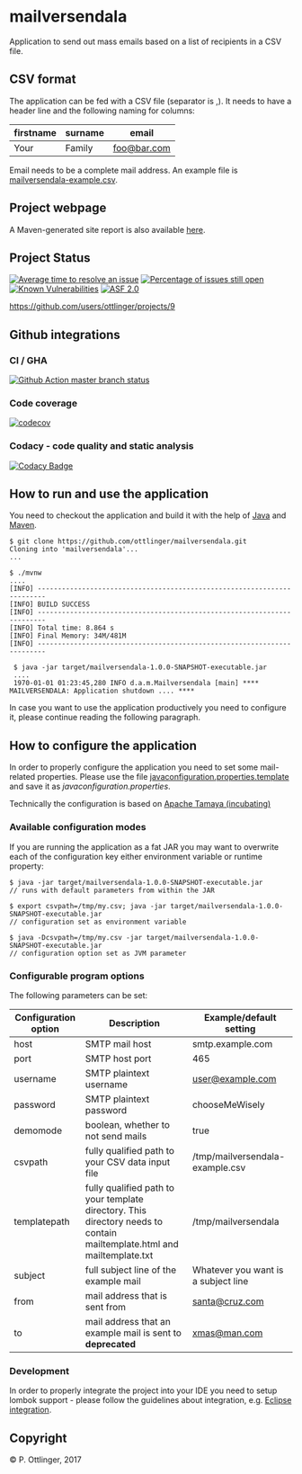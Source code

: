 # mailversendala

Application to send out mass emails based on a list of recipients in a CSV file.

## CSV format

The application can be fed with a CSV file (separator is ,). It needs to have a header line and the following naming for columns:

| firstname  | surname | email |
| --------------------- | ----------- | ----------------------- |
| Your | Family | foo@bar.com |

Email needs to be a complete mail address.
An example file is [mailversendala-example.csv](./src/test/resources/mailversendala-example.csv).

## Project webpage

A Maven-generated site report is also available [here](https://ottlinger.github.io/mailversendala/).

## Project Status

[![Average time to resolve an issue](http://isitmaintained.com/badge/resolution/ottlinger/mailversendala.svg)](http://isitmaintained.com/project/ottlinger/mailversendala "Average time to resolve an issue")
[![Percentage of issues still open](http://isitmaintained.com/badge/open/ottlinger/mailversendala.svg)](http://isitmaintained.com/project/ottlinger/mailversendala "Percentage of issues still open")
[![Known Vulnerabilities](https://snyk.io/test/github/ottlinger/mailversendala/badge.svg)](https://snyk.io/test/github/ottlinger/mailversendala)
[![ASF 2.0](https://img.shields.io/github/license/ottlinger/mailversendala.svg)](https://www.apache.org/licenses/LICENSE-2.0.html)

https://github.com/users/ottlinger/projects/9

## Github integrations
### CI / GHA

[![Github Action master branch status](https://github.com/ottlinger/mailversendala/actions/workflows/maven.yml/badge.svg?branch=master)](https://github.com/ottlinger/mailversendala/actions)

### Code coverage

[![codecov](https://codecov.io/gh/ottlinger/mailversendala/branch/master/graph/badge.svg)](https://codecov.io/gh/ottlinger/mailversendala)

### Codacy - code quality and static analysis

[![Codacy Badge](https://app.codacy.com/project/badge/Grade/f27ed60267144c1a88e12f0539ff9a6a)](https://app.codacy.com/gh/ottlinger/mailversendala/dashboard)
## How to run and use the application

You need to checkout the application and build it with the help of [Java](https://java.sun.com) and [Maven](https://maven.apache.org/).

```
$ git clone https://github.com/ottlinger/mailversendala.git
Cloning into 'mailversendala'...
...

$ ./mvnw
....
[INFO] ------------------------------------------------------------------------
[INFO] BUILD SUCCESS
[INFO] ------------------------------------------------------------------------
[INFO] Total time: 8.864 s
[INFO] Final Memory: 34M/481M
[INFO] ------------------------------------------------------------------------

 $ java -jar target/mailversendala-1.0.0-SNAPSHOT-executable.jar
 ....
 1970-01-01 01:23:45,280 INFO d.a.m.Mailversendala [main] **** MAILVERSENDALA: Application shutdown .... ****

```

In case you want to use the application productively you need to configure it, please continue reading the following paragraph.

## How to configure the application

In order to properly configure the application you need to set some mail-related properties.
Please use the file [javaconfiguration.properties.template](./src/main/resources/META-INF/javaconfiguration.properties.template) and save it as *javaconfiguration.properties*.

Technically the configuration is based on [Apache Tamaya (incubating)](https://tamaya.apache.org)

### Available configuration modes

If you are running the application as a fat JAR you may want to overwrite each of the configuration key either environment variable or runtime property:
```
$ java -jar target/mailversendala-1.0.0-SNAPSHOT-executable.jar
// runs with default parameters from within the JAR

$ export csvpath=/tmp/my.csv; java -jar target/mailversendala-1.0.0-SNAPSHOT-executable.jar
// configuration set as environment variable

$ java -Dcsvpath=/tmp/my.csv -jar target/mailversendala-1.0.0-SNAPSHOT-executable.jar
// configuration option set as JVM parameter
```

### Configurable program options

The following parameters can be set:

| Configuration option  | Description | Example/default setting |
| --------------------- | ----------- | ----------------------- |
| host | SMTP mail host | smtp.example.com |
| port | SMTP host port | 465 |
| username | SMTP plaintext username | user@example.com |
| password | SMTP plaintext password | chooseMeWisely |
| demomode | boolean, whether to not send mails | true |
| csvpath | fully qualified path to your CSV data input file | /tmp/mailversendala-example.csv |
| templatepath | fully qualified path to your template directory. This directory needs to contain mailtemplate.html and mailtemplate.txt | /tmp/mailversendala |
| subject | full subject line of the example mail | Whatever you want is a subject line |
| from | mail address that is sent from | santa@cruz.com |
| to | mail address that an example mail is sent to **deprecated** | xmas@man.com |

### Development

In order to properly integrate the project into your IDE you need to setup lombok support -
please follow the guidelines about integration, e.g. [Eclipse integration](https://projectlombok.org/setup/eclipse).

## Copyright

&copy; P. Ottlinger, 2017
